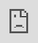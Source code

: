 ```yaml
---
layout: HackTheBox
title:  "HackTheBox - Mirai"
date:   2021-02-16 09:08:00 +0000
categories: Walkthrough HackTheBox
---
```

<p style="font-family:arial;">HackTheBox Mirai<br><br>
</p>
<iframe src="https://drive.google.com/file/d/1H83Kris8_ttj9foseT29W_rSiC7-s6ix/preview" style="position:fixed; top:0px; left:0px; bottom:0px; right:0px; width:100%; height:100%; border:none; margin:0; padding:0; overflow:hidden; z-index:999999;"></iframe>
